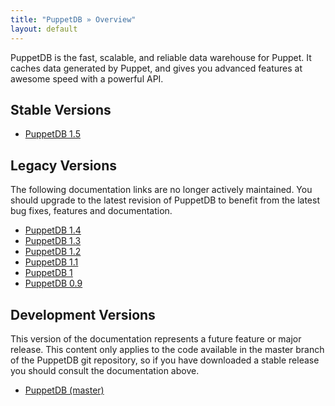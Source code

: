 ```yaml
---
title: "PuppetDB » Overview"
layout: default
---
```



PuppetDB is the fast, scalable, and reliable data warehouse for Puppet. It caches data generated by Puppet, and gives you advanced features at awesome speed with a powerful API.

Stable Versions
-----

* [PuppetDB 1.5](./1.5)

Legacy Versions
-----

The following documentation links are no longer actively maintained. You should upgrade to the latest revision of PuppetDB to benefit from the latest bug fixes, features and documentation.

* [PuppetDB 1.4](./1.4)
* [PuppetDB 1.3](./1.3)
* [PuppetDB 1.2](./1.2)
* [PuppetDB 1.1](./1.1)
* [PuppetDB 1](./1)
* [PuppetDB 0.9](./0.9)

Development Versions
-----

This version of the documentation represents a future feature or major release. This content only applies to the code available in the master branch of the PuppetDB git repository, so if you have downloaded a stable release you should consult the documentation above.

* [PuppetDB (master)](./master)

